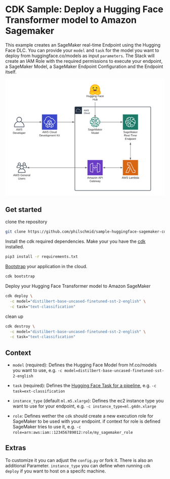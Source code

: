 
# CDK Sample: Deploy a Hugging Face Transformer model to Amazon Sagemaker

This example creates an SageMaker real-time Endpoint using the Hugging Face DLC. You can provide your `model` and `task` for the model you want to deploy from huggingface.co/models as input `parameters`. The Stack will create an IAM Role with the required permissions to execute your endpoint, a SageMaker Model, a SageMaker Endpoint Configuration and the Endpoint itself. 

![image.png](./image.png)

## Get started 

clone the repository 
```bash
git clone https://github.com/philschmid/sample-huggingface-sagemaker-cdk.git
```

Install the cdk required dependencies. Make your you have the [cdk](https://docs.aws.amazon.com/cdk/latest/guide/getting_started.html#getting_started_install) installed.
```bash
pip3 install -r requirements.txt
```

[Bootstrap](https://docs.aws.amazon.com/cdk/latest/guide/bootstrapping.html) your application in the cloud.

```bash
cdk bootstrap
```

Deploy your Hugging Face Transformer model to Amazon SageMaker

```bash
cdk deploy \
  -c model="distilbert-base-uncased-finetuned-sst-2-english" \
  -c task="text-classification"
```

clean up

```bash
cdk destroy \
  -c model="distilbert-base-uncased-finetuned-sst-2-english" \
  -c task="text-classification"
```


## Context

* `model` (required): Defines the Hugging Face Model from hf.co/models you want to use, e.g. `-c model=distilbert-base-uncased-finetuned-sst-2-english`

* `task` (required): Defines the [Hugging Face Task for a pipeline](https://huggingface.co/transformers/main_classes/pipelines.html), e.g. `-c task=ext-classification`

* `instance_type` (default `ml.m5.xlarge`): Defines the ec2 instance type you want to use for your endpoint, e.g. `-c instance_type=ml.g4dn.xlarge`

* `role`: Defines wether the `cdk` should create a new execution role for SageMaker to be used with your endpoint. if context for role is defined SageMaker tries to use it, e.g. `-c role=arn:aws:iam::123456789012:role/my_sagemaker_role`

## Extras

To customize it you can adjust the `config.py` or fork it. There is also an additional Parameter. `instance_type` you can define when running `cdk deploy` if you want to host on a specifc machine. 


